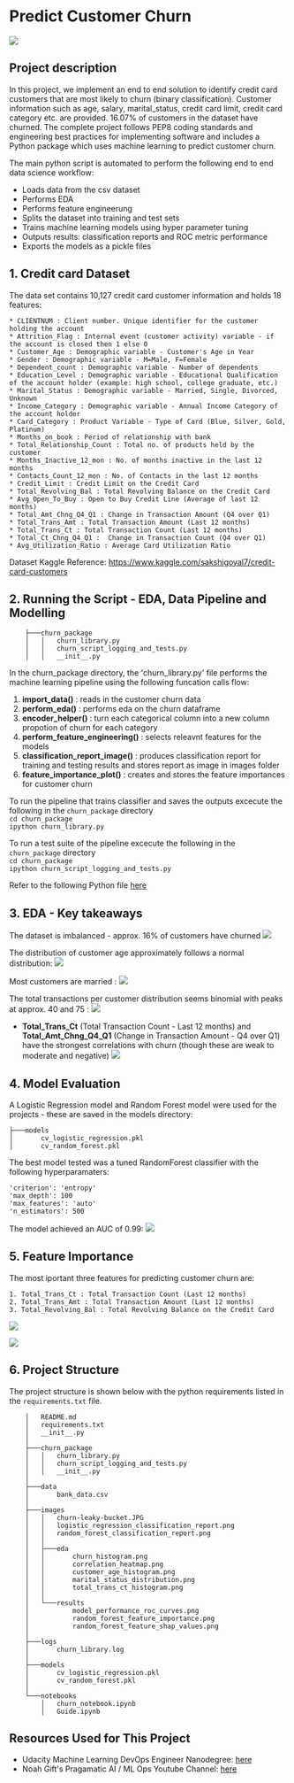 # Predict Customer Churn

<kbd> <img src="https://github.com/ChristopherCochet/credit-card-churn-prediction-devops/blob/main/images/churn-leaky-bucket.JPG"/> </kbd>

## Project description

In this project, we implement an end to end solution to identify credit card customers that are most likely to churn (binary classification). Customer information such  as age, salary, marital_status, credit card limit, credit card category etc. are provided. 16.07% of customers in the dataset have churned. The complete project follows PEP8 coding standards and engineering best practices for implementing software and includes a Python package which uses machine learning to predict customer churn. <br>

The main python script is automated to perform the following end to end data science workflow: 

* Loads data from the csv dataset
* Performs EDA
* Performs feature engineerung
* Splits the dataset into training and test sets
* Trains machine learning models using hyper parameter tuning
* Outputs results: classification reports and ROC metric performance
* Exports the models as a pickle files

## 1. Credit card Dataset

The data set contains 10,127 credit card customer information and holds 18 features:

```
* CLIENTNUM : Client number. Unique identifier for the customer holding the account
* Attrition_Flag : Internal event (customer activity) variable - if the account is closed then 1 else 0
* Customer_Age : Demographic variable - Customer's Age in Year
* Gender : Demographic variable - M=Male, F=Female
* Dependent_count : Demographic variable - Number of dependents
* Education_Level : Demographic variable - Educational Qualification of the account holder (example: high school, college graduate, etc.)
* Marital_Status : Demographic variable - Married, Single, Divorced, Unknown
* Income_Category : Demographic variable - Annual Income Category of the account holder
* Card_Category : Product Variable - Type of Card (Blue, Silver, Gold, Platinum)
* Months_on_book : Period of relationship with bank
* Total_Relationship_Count : Total no. of products held by the customer
* Months_Inactive_12_mon : No. of months inactive in the last 12 months
* Contacts_Count_12_mon : No. of Contacts in the last 12 months
* Credit_Limit : Credit Limit on the Credit Card
* Total_Revolving_Bal : Total Revolving Balance on the Credit Card
* Avg_Open_To_Buy : Open to Buy Credit Line (Average of last 12 months)
* Total_Amt_Chng_Q4_Q1 : Change in Transaction Amount (Q4 over Q1)
* Total_Trans_Amt : Total Transaction Amount (Last 12 months)
* Total_Trans_Ct : Total Transaction Count (Last 12 months)
* Total_Ct_Chng_Q4_Q1 :  Change in Transaction Count (Q4 over Q1)
* Avg_Utilization_Ratio : Average Card Utilization Ratio
```

Dataset Kaggle Reference: https://www.kaggle.com/sakshigoyal7/credit-card-customers

## 2. Running the Script - EDA, Data Pipeline and Modelling 

```
    ├───churn_package
    │   │   churn_library.py
    │   │   churn_script_logging_and_tests.py
    │   │   __init__.py
```

In the churn_package directory, the 'churn_library.py' file performs the machine learning pipeline using the following funcation calls flow:

1. **import_data()** : reads in the customer churn data
2. **perform_eda()** : performs eda on the churn dataframe
3. **encoder_helper()** : turn each categorical column into a new column propotion of churn for each category
4. **perform_feature_engineering()** : selects releavnt features for the models
6. **classification_report_image()** : produces classification report for training and testing results and stores report as image in images folder
7. **feature_importance_plot()** : creates and stores the feature importances for customer churn

To run the pipeline that trains classifier and saves the outputs excecute the following in the `churn_package` directory <br>
    ```cd churn_package``` <br>
    ```ipython churn_library.py```  

To run a test suite of the pipeline excecute the following in the `churn_package` directory <br>
    ```cd churn_package``` <br>
    ```ipython churn_script_logging_and_tests.py```


Refer to the following Python file [here](https://github.com/ChristopherCochet/credit-card-churn-prediction-devops/tree/main/images/churn_package\churn_library.py)

## 3. EDA - Key takeaways

The dataset is imbalanced - approx. 16% of customers have churned
<kbd> <img src="https://github.com/ChristopherCochet/credit-card-churn-prediction-devops/blob/main/images/eda/churn_histogram.png"/> </kbd> 

The distribution of customer age approximately follows a normal distribution:
<kbd> <img src="https://github.com/ChristopherCochet/credit-card-churn-prediction-devops/blob/main/images/eda/customer_age_histogram.png"/> </kbd> 

Most customers are married : 
<kbd> <img src="https://github.com/ChristopherCochet/credit-card-churn-prediction-devops/blob/main/images/eda/marital_status_distribution.png"/> </kbd> 

The total transactions per customer distribution seems binomial with peaks at approx. 40 and 75 : 
<kbd> <img src="https://github.com/ChristopherCochet/credit-card-churn-prediction-devops/blob/main/images/eda/total_trans_ct_histogram.png"/> </kbd>  

* **Total_Trans_Ct** (Total Transaction Count - Last 12 months) and **Total_Amt_Chng_Q4_Q1** (Change in Transaction Amount - Q4 over Q1) have the strongest correlations with churn (though these are weak to moderate and negative)
<kbd> <img src="https://github.com/ChristopherCochet/credit-card-churn-prediction-devops/blob/main/images/eda/correlation_heatmap.png"/> </kbd> 

## 4. Model Evaluation

A Logistic Regression model and Random Forest model were used for the projects - these are saved in the models directory: 
```
├───models
│       cv_logistic_regression.pkl
│       cv_random_forest.pkl
```

The best model tested was a tuned RandomForest classifier with the following hyperparamaters:
```
'criterion': 'entropy'
'max_depth': 100
'max_features': 'auto'
'n_estimators': 500
```

The model achieved an AUC of 0.99:
<kbd> <img src="https://github.com/ChristopherCochet/credit-card-churn-prediction-devops/blob/main/images/results/model_performance_roc_curves.png"/> </kbd> 

## 5. Feature Importance

The most iportant three features for predicting customer churn are:
```
1. Total_Trans_Ct : Total Transaction Count (Last 12 months) 
2. Total_Trans_Amt : Total Transaction Amount (Last 12 months)
3. Total_Revolving_Bal : Total Revolving Balance on the Credit Card
```
<kbd> <img src="https://github.com/ChristopherCochet/credit-card-churn-prediction-devops/blob/main/images/results/random_forest_feature_importance.png"/> </kbd>

<kbd> <img src="https://github.com/ChristopherCochet/credit-card-churn-prediction-devops/blob/main/images/results/random_forest_feature_shap_values.png"/> </kbd>

## 6. Project Structure

The project structure is shown below with the python requirements listed in the ```requirements.txt``` file.

```
    │   README.md
    │   requirements.txt
    │   __init__.py
    │
    ├───churn_package
    │   │   churn_library.py
    │   │   churn_script_logging_and_tests.py
    │   │   __init__.py
    │
    ├───data
    │       bank_data.csv
    │
    ├───images
    │   │   churn-leaky-bucket.JPG
    │   │   logistic_regression_classification_report.png
    │   │   random_forest_classification_report.png
    │   │
    │   ├───eda
    │   │       churn_histogram.png
    │   │       correlation_heatmap.png
    │   │       customer_age_histogram.png
    │   │       marital_status_distribution.png
    │   │       total_trans_ct_histogram.png
    │   │
    │   └───results
    │           model_performance_roc_curves.png
    │           random_forest_feature_importance.png
    │           random_forest_feature_shap_values.png
    │
    ├───logs
    │       churn_library.log
    │
    ├───models
    │       cv_logistic_regression.pkl
    │       cv_random_forest.pkl
    │
    └───notebooks
        │   churn_notebook.ipynb
        │   Guide.ipynb
```

## Resources Used for This Project

* Udacity Machine Learning DevOps Engineer Nanodegree: [here](https://www.udacity.com/course/machine-learning-dev-ops-engineer-nanodegree--nd0821) <br>
* Noah Gift's Pragamatic AI / ML Ops Youtube Channel: [here](https://www.youtube.com/channel/UCNDfiL0D1LUeKWAkRE1xO5Q)
